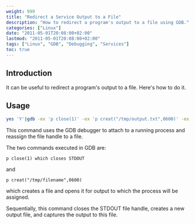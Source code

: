 ```yaml
---
weight: 999
title: "Redirect a Service Output to a File"
description: "How to redirect a program's output to a file using GDB."
categories: ["Linux"]
date: "2011-05-01T20:08:00+02:00"
lastmod: "2011-05-01T20:08:00+02:00"
tags: ["Linux", "GDB", "Debugging", "Services"]
toc: true
---
```


## Introduction

It can be useful to redirect a program's output to a file. Here's how to do it.

## Usage

```bash
yes 'Y'|gdb -ex 'p close(1)' -ex 'p creat("/tmp/output.txt",0600)' -ex 'q' -p pid
```

This command uses the GDB debugger to attach to a running process and reassign the file handle to a file.

The two commands executed in GDB are:

```
p close(1) which closes STDOUT
```

and

```
p creat("/tmp/filename",0600)
```

which creates a file and opens it for output to which the process will be assigned.

Sequentially, this command closes the STDOUT file handle, creates a new output file, and captures the output to this file.
